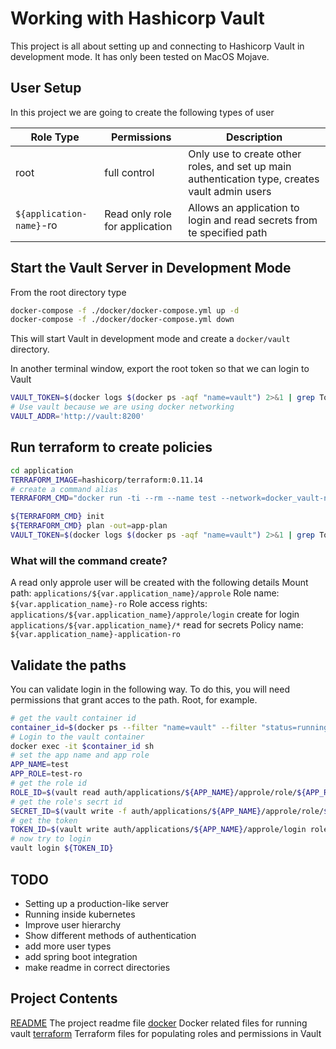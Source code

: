 # Working with Hashicorp Vault
This project is all about setting up and connecting to Hashicorp Vault in development mode. It has only been tested on MacOS Mojave.

## User Setup
In this project we are going to create the following types of user

| Role Type  | Permissions  | Description  |
|---|---|---|
| root |full control|Only use to create other roles, and set up main authentication type, creates vault admin users|
|`${application-name}`-ro|Read only role for application|Allows an application to login and read secrets from te specified path|

## Start the Vault Server in Development Mode
From the root directory type
```sh
docker-compose -f ./docker/docker-compose.yml up -d
docker-compose -f ./docker/docker-compose.yml down
```
This will start Vault in development mode and create a `docker/vault` directory.

In another terminal window, export the root token so that we can login to Vault
```sh
VAULT_TOKEN=$(docker logs $(docker ps -aqf "name=vault") 2>&1 | grep Token | awk '{print $3}')
# Use vault because we are using docker networking
VAULT_ADDR='http://vault:8200'
```

## Run terraform to create policies
```sh
cd application
TERRAFORM_IMAGE=hashicorp/terraform:0.11.14
# create a command alias
TERRAFORM_CMD="docker run -ti --rm --name test --network=docker_vault-nw -w /app -v `pwd`:/app -e VAULT_ADDR=${VAULT_ADDR} -e VAULT_TOKEN=${VAULT_TOKEN} ${TERRAFORM_IMAGE}"

${TERRAFORM_CMD} init
${TERRAFORM_CMD} plan -out=app-plan
VAULT_TOKEN=$(docker logs $(docker ps -aqf "name=vault") 2>&1 | grep Token | awk '{print $3}') ${TERRAFORM_CMD} apply "app-plan"

```
### What will the command create?
A read only approle user will be created with the following details
Mount path: `applications/${var.application_name}/approle`
Role name: `${var.application_name}-ro`
Role access rights: 
            `applications/${var.application_name}/approle/login` create for login
            `applications/${var.application_name}/*` read for secrets
Policy name: `${var.application_name}-application-ro`

## Validate the paths
You can validate login in the following way. To do this, you will need permissions that grant acces to the path. Root, for example.
```sh
# get the vault container id
container_id=$(docker ps --filter "name=vault" --filter "status=running" --format {{.ID}})
# Login to the vault container
docker exec -it $container_id sh
# set the app name and app role
APP_NAME=test
APP_ROLE=test-ro
# get the role id
ROLE_ID=$(vault read auth/applications/${APP_NAME}/approle/role/${APP_ROLE}/role-id | head -3 | tail -1 | awk '{print $2}')
# get the role's secrt id
SECRET_ID=$(vault write -f auth/applications/${APP_NAME}/approle/role/${APP_ROLE}/secret-id | head -3 | tail -1 | awk '{print $2}')
# get the token 
TOKEN_ID=$(vault write auth/applications/${APP_NAME}/approle/login role_id=${ROLE_ID} secret_id=${SECRET_ID} | head -3 | tail -1 | awk '{print $2}')
# now try to login
vault login ${TOKEN_ID}

```

## TODO
- Setting up a production-like server
- Running inside kubernetes
- Improve user hierarchy
- Show different methods of authentication
- add more user types
- add spring boot integration
- make readme in correct directories

## Project Contents
[README](README.md) The project readme file
[docker](docker) Docker related files for running vault
[terraform](terraform) Terraform files for populating roles and permissions in Vault
